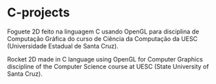 # C-projects

Foguete 2D feito na linguagem C usando OpenGL para disciplina de Computação Gráfica do curso de Ciência da Computação da UESC (Universidade Estadual de Santa Cruz).

Rocket 2D made in C language using OpenGL for Computer Graphics discipline of the Computer Science course at UESC (State University of Santa Cruz).
